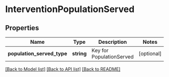 # InterventionPopulationServed

## Properties
Name | Type | Description | Notes
------------ | ------------- | ------------- | -------------
**population_served_type** | **string** | Key for PopulationServed | [optional] 

[[Back to Model list]](../README.md#documentation-for-models) [[Back to API list]](../README.md#documentation-for-api-endpoints) [[Back to README]](../README.md)


